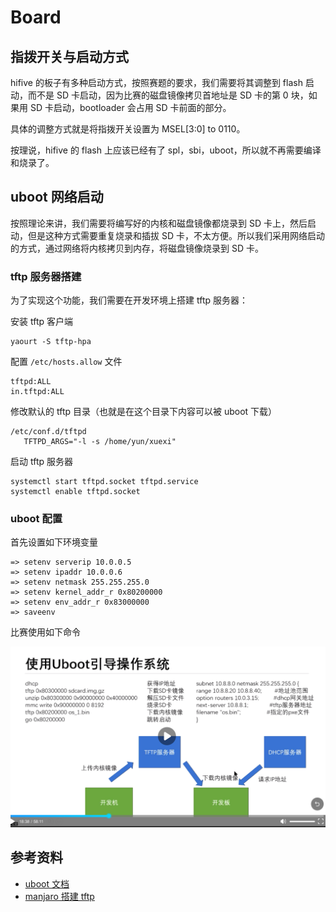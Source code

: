 # Board

## 指拨开关与启动方式

hifive 的板子有多种启动方式，按照赛题的要求，我们需要将其调整到 flash 启动，而不是 SD 卡启动，因为比赛的磁盘镜像拷贝首地址是 SD 卡的第 0 块，如果用 SD 卡启动，bootloader 会占用 SD 卡前面的部分。

具体的调整方式就是将指拨开关设置为 MSEL[3:0] to 0110。

按理说，hifive 的 flash 上应该已经有了 spl，sbi，uboot，所以就不再需要编译和烧录了。

## uboot 网络启动

按照理论来讲，我们需要将编写好的内核和磁盘镜像都烧录到 SD 卡上，然后启动，但是这种方式需要重复烧录和插拔 SD 卡，不太方便。所以我们采用网络启动的方式，通过网络将内核拷贝到内存，将磁盘镜像烧录到 SD 卡。

### tftp 服务器搭建

为了实现这个功能，我们需要在开发环境上搭建 tftp 服务器：

安装 tftp 客户端

```shell
yaourt -S tftp-hpa
```

配置 `/etc/hosts.allow` 文件

```
tftpd:ALL
in.tftpd:ALL
```

修改默认的 tftp 目录（也就是在这个目录下内容可以被 uboot 下载）

```
/etc/conf.d/tftpd
   TFTPD_ARGS="-l -s /home/yun/xuexi" 
```

启动 tftp 服务器

```shell
systemctl start tftpd.socket tftpd.service
systemctl enable tftpd.socket
```

### uboot 配置

首先设置如下环境变量

```shelll
=> setenv serverip 10.0.0.5
=> setenv ipaddr 10.0.0.6
=> setenv netmask 255.255.255.0
=> setenv kernel_addr_r 0x80200000
=> setenv env_addr_r 0x83000000
=> saveenv
```

比赛使用如下命令

![cmd](./img/board.png)

## 参考资料

- [uboot 文档](https://u-boot.readthedocs.io/en/latest/board/sifive/unmatched.html)
- [manjaro 搭建 tftp](https://blog.csdn.net/qq_37421762/article/details/95235918)

